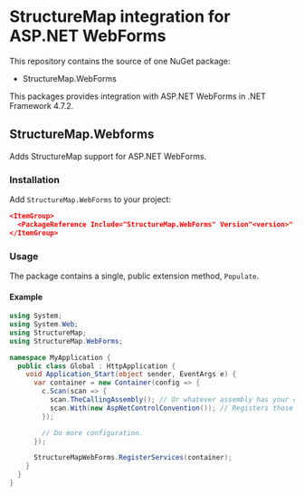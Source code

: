# StructureMap integration for ASP.NET WebForms


This repository contains the source of one NuGet package:

 - StructureMap.WebForms

This packages provides integration with ASP.NET WebForms in .NET Framework 4.7.2.

## StructureMap.Webforms

Adds StructureMap support for ASP.NET WebForms.

### Installation

Add `StructureMap.WebForms` to your project:

```json
<ItemGroup>
  <PackageReference Include="StructureMap.WebForms" Version"<version>" />
</ItemGroup>
```

### Usage

The package contains a single, public extension method, `Populate`.

#### Example

```csharp
using System;
using System.Web;
using StructureMap;
using StructureMap.WebForms;

namespace MyApplication {
  public class Global : HttpApplication {
    void Application_Start(object sender, EventArgs e) {
      var container = new Container(config => {
        c.Scan(scan => {
          scan.TheCallingAssembly(); // Or whatever assembly has your controls.
          scan.With(new AspNetControlConvention()); // Registers those controls with the container.
        });

        // Do more configuration.
      });

      StructureMapWebForms.RegisterServices(container);
    }
  }
}
```
